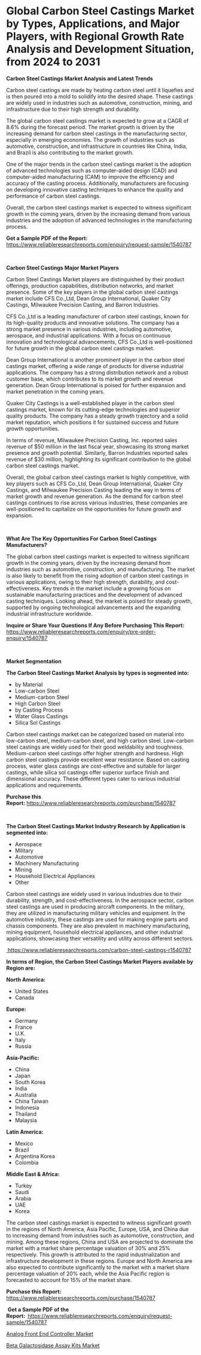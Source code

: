 <p><h1>Global Carbon Steel Castings Market by Types, Applications, and Major Players, with Regional Growth Rate Analysis and Development Situation, from 2024 to 2031</h1></p><p><strong>Carbon Steel Castings Market Analysis and Latest Trends</strong></p>
<p><p>Carbon steel castings are made by heating carbon steel until it liquefies and is then poured into a mold to solidify into the desired shape. These castings are widely used in industries such as automotive, construction, mining, and infrastructure due to their high strength and durability.</p><p>The global carbon steel castings market is expected to grow at a CAGR of 8.6% during the forecast period. The market growth is driven by the increasing demand for carbon steel castings in the manufacturing sector, especially in emerging economies. The growth of industries such as automotive, construction, and infrastructure in countries like China, India, and Brazil is also contributing to the market growth.</p><p>One of the major trends in the carbon steel castings market is the adoption of advanced technologies such as computer-aided design (CAD) and computer-aided manufacturing (CAM) to improve the efficiency and accuracy of the casting process. Additionally, manufacturers are focusing on developing innovative casting techniques to enhance the quality and performance of carbon steel castings.</p><p>Overall, the carbon steel castings market is expected to witness significant growth in the coming years, driven by the increasing demand from various industries and the adoption of advanced technologies in the manufacturing process.</p></p>
<p><strong>Get a Sample PDF of the Report:&nbsp;</strong> <a href="https://www.reliableresearchreports.com/enquiry/request-sample/1540787">https://www.reliableresearchreports.com/enquiry/request-sample/1540787</a></p>
<p>&nbsp;</p>
<p><strong>Carbon Steel Castings Major Market Players</strong></p>
<p><p>Carbon Steel Castings Market players are distinguished by their product offerings, production capabilities, distribution networks, and market presence. Some of the key players in the global carbon steel castings market include CFS Co.,Ltd, Dean Group International, Quaker City Castings, Milwaukee Precision Casting, and Barron Industries.</p><p>CFS Co.,Ltd is a leading manufacturer of carbon steel castings, known for its high-quality products and innovative solutions. The company has a strong market presence in various industries, including automotive, aerospace, and industrial applications. With a focus on continuous innovation and technological advancements, CFS Co.,Ltd is well-positioned for future growth in the global carbon steel castings market.</p><p>Dean Group International is another prominent player in the carbon steel castings market, offering a wide range of products for diverse industrial applications. The company has a strong distribution network and a robust customer base, which contributes to its market growth and revenue generation. Dean Group International is poised for further expansion and market penetration in the coming years.</p><p>Quaker City Castings is a well-established player in the carbon steel castings market, known for its cutting-edge technologies and superior quality products. The company has a steady growth trajectory and a solid market reputation, which positions it for sustained success and future growth opportunities.</p><p>In terms of revenue, Milwaukee Precision Casting, Inc. reported sales revenue of $50 million in the last fiscal year, showcasing its strong market presence and growth potential. Similarly, Barron Industries reported sales revenue of $30 million, highlighting its significant contribution to the global carbon steel castings market.</p><p>Overall, the global carbon steel castings market is highly competitive, with key players such as CFS Co.,Ltd, Dean Group International, Quaker City Castings, and Milwaukee Precision Casting leading the way in terms of market growth and revenue generation. As the demand for carbon steel castings continues to rise across various industries, these companies are well-positioned to capitalize on the opportunities for future growth and expansion.</p></p>
<p>&nbsp;</p>
<p><strong>What Are The Key Opportunities For Carbon Steel Castings Manufacturers?</strong></p>
<p><p>The global carbon steel castings market is expected to witness significant growth in the coming years, driven by the increasing demand from industries such as automotive, construction, and manufacturing. The market is also likely to benefit from the rising adoption of carbon steel castings in various applications, owing to their high strength, durability, and cost-effectiveness. Key trends in the market include a growing focus on sustainable manufacturing practices and the development of advanced casting techniques. Looking ahead, the market is poised for steady growth, supported by ongoing technological advancements and the expanding industrial infrastructure worldwide.</p></p>
<p><strong>Inquire or Share Your Questions If Any Before Purchasing This Report:</strong> <a href="https://www.reliableresearchreports.com/enquiry/pre-order-enquiry/1540787">https://www.reliableresearchreports.com/enquiry/pre-order-enquiry/1540787</a></p>
<p>&nbsp;</p>
<p><strong>Market Segmentation</strong></p>
<p><strong>The Carbon Steel Castings Market Analysis by types is segmented into:</strong></p>
<p><ul><li>by Material</li><li>Low-carbon Steel</li><li>Medium-carbon Steel</li><li>High Carbon Steel</li><li>by Casting Process</li><li>Water Glass Castings</li><li>Silica Sol Castings</li></ul></p>
<p><p>Carbon steel castings market can be categorized based on material into low-carbon steel, medium-carbon steel, and high carbon steel. Low-carbon steel castings are widely used for their good weldability and toughness. Medium-carbon steel castings offer higher strength and hardness. High carbon steel castings provide excellent wear resistance. Based on casting process, water glass castings are cost-effective and suitable for larger castings, while silica sol castings offer superior surface finish and dimensional accuracy. These different types cater to various industrial applications and requirements.</p></p>
<p><strong>Purchase this Report:&nbsp;</strong><a href="https://www.reliableresearchreports.com/purchase/1540787">https://www.reliableresearchreports.com/purchase/1540787</a></p>
<p>&nbsp;</p>
<p><strong>The Carbon Steel Castings Market Industry Research by Application is segmented into:</strong></p>
<p><ul><li>Aerospace</li><li>Military</li><li>Automotive</li><li>Machinery Manufacturing</li><li>Mining</li><li>Household Electrical Appliances</li><li>Other</li></ul></p>
<p><p>Carbon steel castings are widely used in various industries due to their durability, strength, and cost-effectiveness. In the aerospace sector, carbon steel castings are used in producing aircraft components. In the military, they are utilized in manufacturing military vehicles and equipment. In the automotive industry, these castings are used for making engine parts and chassis components. They are also prevalent in machinery manufacturing, mining equipment, household electrical appliances, and other industrial applications, showcasing their versatility and utility across different sectors.</p></p>
<p><a href="https://www.reliableresearchreports.com/carbon-steel-castings-r1540787">&nbsp;https://www.reliableresearchreports.com/carbon-steel-castings-r1540787</a></p>
<p><strong>In terms of Region, the Carbon Steel Castings Market Players available by Region are:</strong></p>
<p>
    <p> <strong> North America: </strong>
        <ul>
            <li>United States</li>
            <li>Canada</li>
        </ul>
        </p> 
    <p> <strong> Europe: </strong>
        <ul>
            <li>Germany</li>
            <li>France</li>
            <li>U.K.</li>
            <li>Italy</li>
            <li>Russia</li>
        </ul>
        </p> 
    <p> <strong> Asia-Pacific: </strong>
        <ul>
            <li>China</li>
            <li>Japan</li>
            <li>South Korea</li>
            <li>India</li>
            <li>Australia</li>
            <li>China Taiwan</li>
            <li>Indonesia</li>
            <li>Thailand</li>
            <li>Malaysia</li>
        </ul>
        </p> 
    <p> <strong> Latin America: </strong>
        <ul>
            <li>Mexico</li>
            <li>Brazil</li>
            <li>Argentina Korea</li>
            <li>Colombia</li>
        </ul>
        </p> 
    <p> <strong> Middle East & Africa: </strong>
        <ul>
            <li>Turkey</li>
            <li>Saudi</li>
            <li>Arabia</li>
            <li>UAE</li>
            <li>Korea</li>
        </ul>
    </p>
    </p>
<p><p>The carbon steel castings market is expected to witness significant growth in the regions of North America, Asia Pacific, Europe, USA, and China due to increasing demand from industries such as automotive, construction, and mining. Among these regions, China and USA are projected to dominate the market with a market share percentage valuation of 30% and 25% respectively. This growth is attributed to the rapid industrialization and infrastructure development in these regions. Europe and North America are also expected to contribute significantly to the market with a market share percentage valuation of 20% each, while the Asia Pacific region is forecasted to account for 15% of the market share.</p></p>
<p><strong>Purchase this Report: </strong><a href="https://www.reliableresearchreports.com/purchase/1540787">https://www.reliableresearchreports.com/purchase/1540787</a></p>
<p>&nbsp;<strong>Get a Sample PDF of the Report:&nbsp;&nbsp;</strong><a href="https://www.reliableresearchreports.com/enquiry/request-sample/1540787">https://www.reliableresearchreports.com/enquiry/request-sample/1540787</a></p>
<p><strong></strong></p>
<p><p><a href="https://www.linkedin.com/pulse/analyzing-analog-front-end-controller-market-global-industry-1xb6f?trackingId=ouU%2BQh%2BzVKSd9Mq09Z2Itw%3D%3D">Analog Front End Controller Market</a></p><p><a href="https://cautious-neon-760.notion.site/Beta-Galactosidase-Assay-Kits-Market-Focuses-on-Market-Share-Size-and-Projected-Forecast-Till-2031-56710669c9474ff5af0b06314abcb5f7">Beta Galactosidase Assay Kits Market</a></p></p>